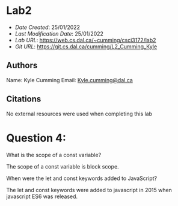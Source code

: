 
# Lab2

* *Date Created*: 25/01/2022
* *Last Modification Date*: 25/01/2022
* *Lab URL*: https://web.cs.dal.ca/~cumming/csci3172/lab2
* *Git URL*: https://git.cs.dal.ca/cumming/L2_Cumming_Kyle

## Authors

Name: Kyle Cumming
Email: Kyle.cumming@dal.ca

## Citations

No external resources were used when completing this lab

# Question 4:

What is the scope of a const variable?

The scope of a const variable is block scope. 

When were the let and const keywords added to JavaScript?

The let and const keywords were added to javascript in 2015 when javascript ES6 was released.
